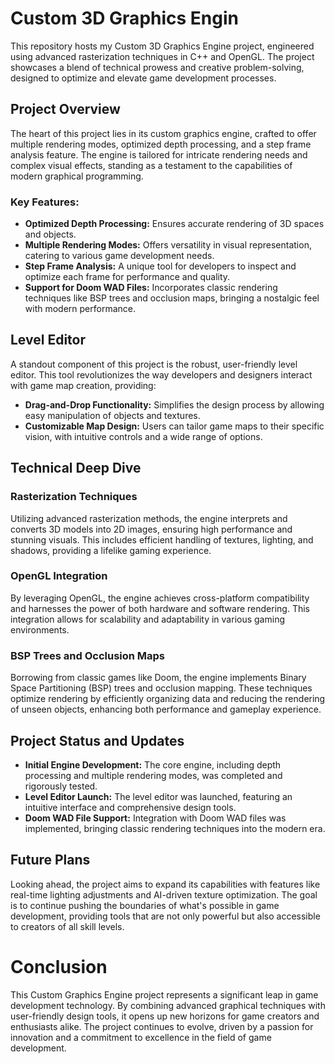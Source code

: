 # Custom 3D Graphics Engin

This repository hosts my Custom 3D Graphics Engine project, engineered using advanced rasterization techniques in C++ and OpenGL. The project showcases a blend of technical prowess and creative problem-solving, designed to optimize and elevate game development processes.

## Project Overview

The heart of this project lies in its custom graphics engine, crafted to offer multiple rendering modes, optimized depth processing, and a step frame analysis feature. The engine is tailored for intricate rendering needs and complex visual effects, standing as a testament to the capabilities of modern graphical programming.

### Key Features:
- **Optimized Depth Processing:** Ensures accurate rendering of 3D spaces and objects.
- **Multiple Rendering Modes:** Offers versatility in visual representation, catering to various game development needs.
- **Step Frame Analysis:** A unique tool for developers to inspect and optimize each frame for performance and quality.
- **Support for Doom WAD Files:** Incorporates classic rendering techniques like BSP trees and occlusion maps, bringing a nostalgic feel with modern performance.

## Level Editor

A standout component of this project is the robust, user-friendly level editor. This tool revolutionizes the way developers and designers interact with game map creation, providing:

- **Drag-and-Drop Functionality:** Simplifies the design process by allowing easy manipulation of objects and textures.
- **Customizable Map Design:** Users can tailor game maps to their specific vision, with intuitive controls and a wide range of options.

## Technical Deep Dive

### Rasterization Techniques
Utilizing advanced rasterization methods, the engine interprets and converts 3D models into 2D images, ensuring high performance and stunning visuals. This includes efficient handling of textures, lighting, and shadows, providing a lifelike gaming experience.

### OpenGL Integration
By leveraging OpenGL, the engine achieves cross-platform compatibility and harnesses the power of both hardware and software rendering. This integration allows for scalability and adaptability in various gaming environments.

### BSP Trees and Occlusion Maps
Borrowing from classic games like Doom, the engine implements Binary Space Partitioning (BSP) trees and occlusion mapping. These techniques optimize rendering by efficiently organizing data and reducing the rendering of unseen objects, enhancing both performance and gameplay experience.

## Project Status and Updates
- **Initial Engine Development:** The core engine, including depth processing and multiple rendering modes, was completed and rigorously tested.
- **Level Editor Launch:** The level editor was launched, featuring an intuitive interface and comprehensive design tools.
- **Doom WAD File Support:** Integration with Doom WAD files was implemented, bringing classic rendering techniques into the modern era.

## Future Plans
Looking ahead, the project aims to expand its capabilities with features like real-time lighting adjustments and AI-driven texture optimization. The goal is to continue pushing the boundaries of what's possible in game development, providing tools that are not only powerful but also accessible to creators of all skill levels.

# Conclusion

This Custom Graphics Engine project represents a significant leap in game development technology. By combining advanced graphical techniques with user-friendly design tools, it opens up new horizons for game creators and enthusiasts alike. The project continues to evolve, driven by a passion for innovation and a commitment to excellence in the field of game development.
